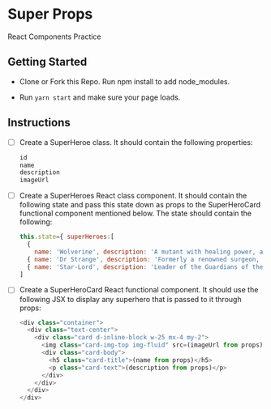 # Super Props

React Components Practice

## Getting Started

- Clone or Fork this Repo.  Run npm install to add node_modules.

- Run `yarn start` and make sure your page loads.

## Instructions

- [ ] Create a SuperHeroe class. It should contain the following properties: 
  ```js
  id
  name
  description
  imageUrl
  ```

- [ ] Create a SuperHeroes React class component. It should contain the following state and pass this state down as props to the SuperHeroCard functional component mentioned below.  The state should contain the following: 
  ```js
  this.state={ superHeroes:[
    {
      name: 'Wolverine', description: 'A mutant with healing power, adamantium metal claws and no-nonsense attitude makes the man called Logan, one of the most ferocious heroes in the universe. (Marvel.com)', imageUrl: 'https://upload.wikimedia.org/wikipedia/en/c/c8/Marvelwolverine.jpg' },
    { name: 'Dr Strange', description: 'Formerly a renowned surgeon, Doctor Stephen Strange now serves as the Sorcerer Supreme—Earth\'s foremost protector against magical and mystical threats. (Marvel.com)', imageUrl: 'https://upload.wikimedia.org/wikipedia/en/4/4f/Doctor_Strange_Vol_4_2_Ross_Variant_Textless.jpg' },
    { name: 'Star-Lord', description: 'Leader of the Guardians of the Galaxy, Peter Quill, known as Star-Lord, brings a sassy sense of humor while protecting the universe from any and all threats. (Marvel.com)', imageUrl: 'https://upload.wikimedia.org/wikipedia/en/1/15/ST1.PNG' }
  ]
  ```

- [ ] Create a SuperHeroCard React functional component. It should use the following JSX to display any superhero that is passed to it through props:
  ```js
  <div class="container">
    <div class="text-center">
      <div class="card d-inline-block w-25 mx-4 my-2">
        <img class="card-img-top img-fluid" src=(imageUrl from props)/>
        <div class="card-body">
          <h5 class="card-title">(name from props)</h5>
          <p class="card-text">(description from props)</p>
        </div>     
      </div>
    </div>
  </div>
  ```



